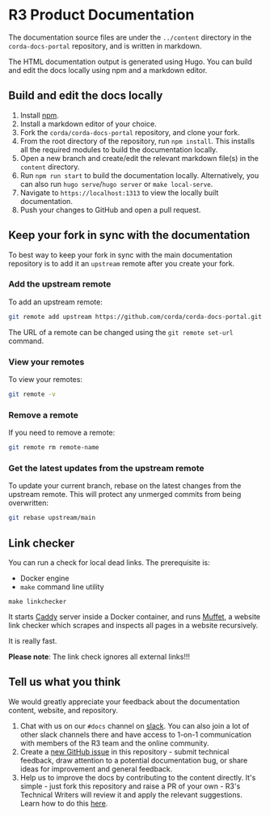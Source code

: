 # R3 Product Documentation

The documentation source files are under the `../content` directory in the `corda-docs-portal` repository, and is written in markdown.

The HTML documentation output is generated using Hugo. You can build and edit the docs locally using npm and a markdown editor.

## Build and edit the docs locally

1. Install [npm](https://docs.npmjs.com/downloading-and-installing-node-js-and-npm).
2. Install a markdown editor of your choice.
3. Fork the `corda/corda-docs-portal` repository, and clone your fork.
4. From the root directory of the repository, run `npm install`. This installs all the required modules to build the documentation locally.
5. Open a new branch and create/edit the relevant markdown file(s) in the `content` directory.
6. Run `npm run start` to build the documentation locally. Alternatively, you can also run `hugo serve`/`hugo server` or `make local-serve`.
7. Navigate to `https://localhost:1313` to view the locally built documentation.
8. Push your changes to GitHub and open a pull request.

## Keep your fork in sync with the documentation

To best way to keep your fork in sync with the main documentation repository is to add it an `upstream` remote after you create your fork.

### Add the upstream remote

To add an upstream remote:

```bash
git remote add upstream https://github.com/corda/corda-docs-portal.git
```

The URL of a remote can be changed using the `git remote set-url` command.

### View your remotes

To view your remotes:

```bash
git remote -v
```

### Remove a remote

If you need to remove a remote:

```bash
git remote rm remote-name
```

### Get the latest updates from the upstream remote

To update your current branch, rebase on the latest changes from the upstream remote. This will protect any unmerged commits from being overwritten:

```bash
git rebase upstream/main
```

## Link checker

You can run a check for local dead links. The prerequisite is:

* Docker engine
* `make` command line utility

```shell
make linkchecker
```

It starts [Caddy](https://caddyserver.com/) server inside a Docker container,
and runs [Muffet](https://github.com/raviqqe/muffet), a website link checker
which scrapes and inspects all pages in a website recursively.

It is really fast.

**Please note**: The link check ignores all external links!!!

## Tell us what you think

We would greatly appreciate your feedback about the documentation content, website, and repository.

1. Chat with us on our `#docs` channel on [slack](https://cordaledger.slack.com/archives/C01Q3RQ7E8M). You can also join a lot of other slack channels there and have access to 1-on-1 communication with members of the R3 team and the online community.
2. Create a [new GitHub issue](https://github.com/corda/corda-docs/issues/new) in this repository - submit technical feedback, draw attention to a potential documentation bug, or share ideas for improvement and general feedback.
3. Help us to improve the docs by contributing to the content directly. It's simple - just fork this repository and raise a PR of your own - R3's Technical Writers will review it and apply the relevant suggestions. Learn how to do this [here](https://docs.r3.com/en/platform/corda/4.8/open-source/building-the-docs.html).
